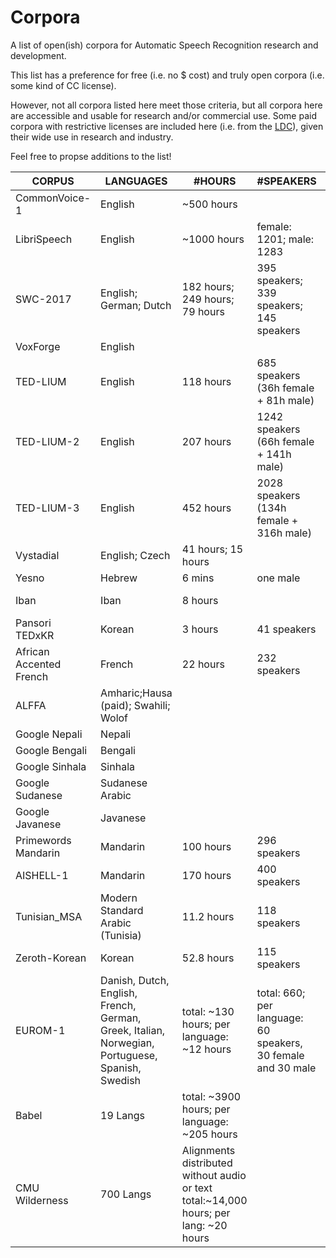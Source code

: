 # Corpora

A list of open(ish) corpora for Automatic Speech Recognition research and development.

This list has a preference for free (i.e. no $ cost) and truly open corpora (i.e. some kind of CC license).

However, not all corpora listed here meet those criteria, but all corpora here are accessible and usable for research and/or commercial use. Some paid corpora with restrictive licenses are included here (i.e. from the [LDC](https://www.ldc.upenn.edu/)), given their wide use in research and industry.

Feel free to propse additions to the list!

| CORPUS  	| LANGUAGES | #HOURS  | #SPEAKERS |   DOWNLOAD	| LICENSE |
|---	|---	|---  |---	|---	| --- |
| CommonVoice-1   | English         | ~500 hours      |  |<https://voice.mozilla.org/en/datasets>|  CC-0  |
| LibriSpeech   |English         | ~1000 hours      | female: 1201; male: 1283   |<http://www.openslr.org/12/>|  CC-BY 4.0  |
| SWC-2017   |English; German; Dutch         | 182 hours; 249 hours; 79 hours      | 395 speakers; 339 speakers; 145 speakers  |<https://nats.gitlab.io/swc/>|  CC-BY-SA 4.0  |
| VoxForge	| English |    |       | <http://www.voxforge.org/home/downloads> | GPL 3.0 |
| TED-LIUM   |English         | 118 hours     | 685 speakers (36h female + 81h male)|<http://www.openslr.org/7/>| CC-BY-NC-ND 3.0 |
| TED-LIUM-2   |English         | 207 hours     | 1242 speakers (66h female + 141h male)|<http://www.openslr.org/19/>| CC-BY-NC-ND 3.0 |
| TED-LIUM-3   |English         | 452 hours     | 2028 speakers (134h female + 316h male) |<http://www.openslr.org/51/>|  CC-BY-NC-ND 3.0  |
|Vystadial	| English; Czech |  41 hours; 15 hours  |       | <http://www.openslr.org/6/> | CC-BY-SA 3.0 US|
| Yesno     |Hebrew          | 6 mins  | one male    | <http://www.openslr.org/1/> | CC-0 |
|Iban   |Iban         | 8 hours      |    |<http://www.openslr.org/24/> <https://github.com/sarahjuan/iban>|  CC-BY-SA 2.0 |
|Pansori TEDxKR | Korean| 3 hours| 41 speakers |<http://www.openslr.org/58/>| CC-BY-NC-ND 4.0|
|African Accented French | French| 22 hours | 232 speakers | <http://www.openslr.org/57/> | Apache 2.0|
| ALFFA | Amharic;Hausa (paid); Swahili; Wolof | |  | <http://www.openslr.org/25/> <https://github.com/besacier/ALFFA_PUBLIC> | MIT |
| Google Nepali | Nepali| | | <http://www.openslr.org/54/> | CC-BY-SA 4.0  |
| Google Bengali | Bengali| | | <http://www.openslr.org/53/> | CC-BY-SA 4.0  |
| Google Sinhala |Sinhala | | | <http://www.openslr.org/52/> | CC-BY-SA 4.0  |
| Google Sudanese | Sudanese Arabic | | | <http://www.openslr.org/36/> | CC-BY-SA 4.0  |
| Google Javanese |Javanese | | | <http://www.openslr.org/35/> | CC-BY-SA 4.0  |
| Primewords Mandarin| Mandarin | 100 hours | 296 speakers | <http://www.openslr.org/47/> | CC-BY-NC-ND 4.0 |
| AISHELL-1 | Mandarin | 170 hours | 400 speakers | <http://www.openslr.org/33/> | Apache 2.0 |
| Tunisian_MSA | Modern Standard Arabic (Tunisia) | 11.2 hours  | 118 speakers | <http://www.openslr.org/46/> | Apache 2.0  |
| Zeroth-Korean | Korean | 52.8 hours  | 115 speakers | <http://www.openslr.org/40/> | CC-BY 4.0 |
|EUROM-1   | Danish, Dutch, English, French, German, Greek, Italian, Norwegian, Portuguese, Spanish, Swedish         | total: ~130 hours; per language: ~12 hours      | total: 660; per language: 60 speakers, 30 female and 30 male | <https://www.phon.ucl.ac.uk/shop/eurom1.php> | "The data may be used for research purposes, but it may not be resold in any form." |
|Babel   |  19 Langs | total: ~3900 hours; per language: ~205 hours  | | <https://catalog.ldc.upenn.edu/search>, enter *babel* under *Publication Name:* | LDC Licensing <https://www.ldc.upenn.edu/data-management/using/licensing>|
|CMU Wilderness | 700 Langs | Alignments distributed without audio or text total:~14,000 hours; per lang: ~20 hours| |<https://github.com/festvox/datasets-CMU_Wilderness>| Questionable Legality: <https://live.bible.is/terms>|
